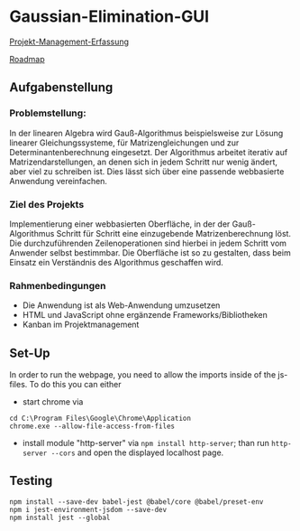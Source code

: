 # Gaussian-Elimination-GUI

[Projekt-Management-Erfassung](https://studdhbwravensburgde-my.sharepoint.com/:x:/g/personal/zehle_stud_dhbw-ravensburg_de/EXdnNVqxOzZCrMk2JGXxkzEBhl5z2LFMcxcc-FJXPtnsGg?e=dXEflv)

[Roadmap](https://studdhbwravensburgde-my.sharepoint.com/:x:/g/personal/zehle_stud_dhbw-ravensburg_de/EUKGem-HioxGrjMDwSRo-_IBsFOJlwYDM2RfY3tRczElTw?e=QmkJxQ)

## Aufgabenstellung
### Problemstellung:
In der linearen Algebra wird Gauß-Algorithmus beispielsweise zur Lösung linearer Gleichungssysteme, für Matrizengleichungen und zur Determinantenberechnung eingesetzt. Der Algorithmus arbeitet iterativ auf Matrizendarstellungen, an denen sich in jedem Schritt nur wenig ändert, aber viel zu schreiben ist. Dies lässt sich über eine
passende webbasierte Anwendung vereinfachen.

### Ziel des Projekts
Implementierung einer webbasierten Oberfläche, in der der Gauß-Algorithmus Schritt für Schritt eine einzugebende Matrizenberechnung löst. Die durchzuführenden Zeilenoperationen sind hierbei in jedem Schritt vom Anwender selbst bestimmbar. Die Oberfläche ist so zu gestalten, dass beim Einsatz ein Verständnis des Algorithmus geschaffen wird.

### Rahmenbedingungen
- Die Anwendung ist als Web-Anwendung umzusetzen
- HTML und JavaScript ohne ergänzende Frameworks/Bibliotheken
- Kanban im Projektmanagement

## Set-Up
In order to run the webpage, you need to allow the imports inside of the js-files. To do this you can either
- start chrome via 
```
cd C:\Program Files\Google\Chrome\Application
chrome.exe --allow-file-access-from-files
```
- install module "http-server" via `npm install http-server`; than run `http-server --cors` and open the displayed localhost page.

## Testing
```
npm install --save-dev babel-jest @babel/core @babel/preset-env
npm i jest-environment-jsdom --save-dev
npm install jest --global

```
